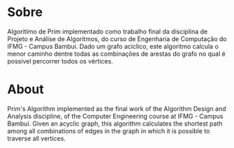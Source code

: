 # Sobre
 Algoritimo de Prim implementado como trabalho final da disciplina de Projeto e Análise de Algoritmos, do curso de Engenharia de Computação do IFMG - Campus Bambuí. Dado um grafo acíclico, este algoritmo calcula o menor caminho dentre todas as combinações de arestas do grafo no qual é possível percorrer todos os vértices.
# About
 Prim's Algorithm implemented as the final work of the Algorithm Design and Analysis discipline, of the Computer Engineering course at IFMG - Campus Bambuí. Given an acyclic graph, this algorithm calculates the shortest path among all combinations of edges in the graph in which it is possible to traverse all vertices.
